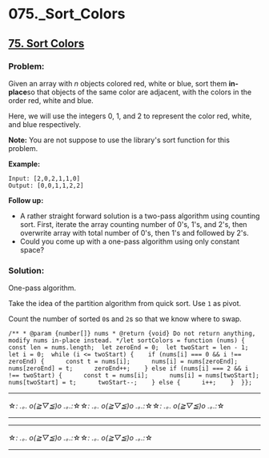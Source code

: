 # 075._Sort_Colors

## [75. Sort Colors](https://leetcode.com/problems/sort-colors/description/)

### Problem:

Given an array with *n* objects colored red, white or blue, sort them **in-place**so that objects of the same color are adjacent, with the colors in the order red, white and blue.

Here, we will use the integers 0, 1, and 2 to represent the color red, white, and blue respectively.

**Note:** You are not suppose to use the library's sort function for this problem.

**Example:**

```
Input: [2,0,2,1,1,0]
Output: [0,0,1,1,2,2]
```

**Follow up:**

- A rather straight forward solution is a two-pass algorithm using counting sort. First, iterate the array counting number of 0's, 1's, and 2's, then overwrite array with total number of 0's, then 1's and followed by 2's.
- Could you come up with a one-pass algorithm using only constant space?

### Solution:

One-pass algorithm.

Take the idea of the partition algorithm from quick sort. Use `1` as pivot.

Count the number of sorted `0`s and `2`s so that we know where to swap.

```
/** * @param {number[]} nums * @return {void} Do not return anything, modify nums in-place instead. */let sortColors = function (nums) {  const len = nums.length;  let zeroEnd = 0;  let twoStart = len - 1;  let i = 0;  while (i <= twoStart) {    if (nums[i] === 0 && i !== zeroEnd) {      const t = nums[i];      nums[i] = nums[zeroEnd];      nums[zeroEnd] = t;      zeroEnd++;    } else if (nums[i] === 2 && i !== twoStart) {      const t = nums[i];      nums[i] = nums[twoStart];      nums[twoStart] = t;      twoStart--;    } else {      i++;    }  }};
```

---

☆*: .｡. o(≧▽≦)o .｡.:*☆☆*: .｡. o(≧▽≦)o .｡.:*☆☆*: .｡. o(≧▽≦)o .｡.:*☆

---

---

☆*: .｡. o(≧▽≦)o .｡.:*☆☆*: .｡. o(≧▽≦)o .｡.:*☆

---
